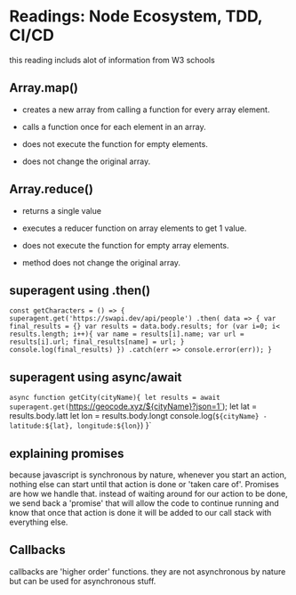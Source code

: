 # Readings: Node Ecosystem, TDD, CI/CD

this reading includs alot of information from W3 schools

## Array.map()

- creates a new array from calling a function for every array element.

- calls a function once for each element in an array.

- does not execute the function for empty elements.

- does not change the original array.

## Array.reduce()

- returns a single value

- executes a reducer function on array elements to get 1 value.

- does not execute the function for empty array elements.

- method does not change the original array.

## superagent using .then()

`const getCharacters = () => {
  superagent.get('https://swapi.dev/api/people')
    .then( data => {
      var final_results = {}
      var results = data.body.results;
      for (var i=0; i< results.length; i++){
        var name = results[i].name;
        var url = results[i].url;
        final_results[name] = url;
      }
      console.log(final_results)
    })
    .catch(err => console.error(err));
}`

## superagent using async/await

`async function getCity(cityName){
  let results = await superagent.get(`https://geocode.xyz/${cityName}?json=1`);
  let lat = results.body.latt
  let lon = results.body.longt
  console.log(`${cityName} - latitude:${lat}, longitude:${lon}`)
}`

## explaining promises

because javascript is synchronous by nature, whenever you start an action, nothing else can start until that action is done or 'taken care of'. Promises are how we handle that. instead of waiting around for our action to be done, we send back a 'promise' that will allow the code to continue running and know that once that action is done it will be added to our call stack with everything else.

## Callbacks

callbacks are 'higher order' functions. they are not asynchronous by nature but can be used for asynchronous stuff.